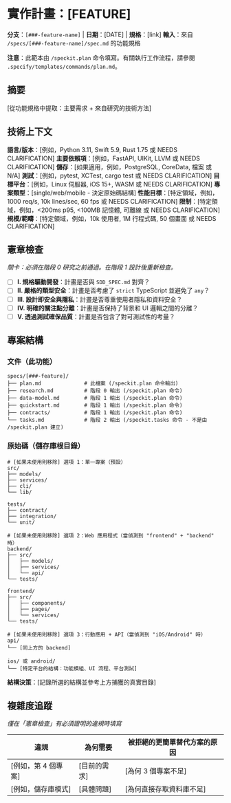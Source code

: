# 實作計畫：[FEATURE]

**分支**：`[###-feature-name]` | **日期**：[DATE] | **規格**：[link]
**輸入**：來自 `/specs/[###-feature-name]/spec.md` 的功能規格

**注意**：此範本由 `/speckit.plan` 命令填寫。有關執行工作流程，請參閱 `.specify/templates/commands/plan.md`。

## 摘要

[從功能規格中提取：主要需求 + 來自研究的技術方法]

## 技術上下文

<!--
  需要操作：請將此部分的內容替換為專案的技術細節。
  此處的結構僅作為指導迭代過程的建議。
-->

**語言/版本**：[例如，Python 3.11, Swift 5.9, Rust 1.75 或 NEEDS CLARIFICATION]
**主要依賴項**：[例如，FastAPI, UIKit, LLVM 或 NEEDS CLARIFICATION]
**儲存**：[如果適用，例如，PostgreSQL, CoreData, 檔案 或 N/A]
**測試**：[例如，pytest, XCTest, cargo test 或 NEEDS CLARIFICATION]
**目標平台**：[例如，Linux 伺服器, iOS 15+, WASM 或 NEEDS CLARIFICATION]
**專案類型**：[single/web/mobile - 決定原始碼結構]
**性能目標**：[特定領域，例如，1000 req/s, 10k lines/sec, 60 fps 或 NEEDS CLARIFICATION]
**限制**：[特定領域，例如，<200ms p95, <100MB 記憶體, 可離線 或 NEEDS CLARIFICATION]
**規模/範疇**：[特定領域，例如，10k 使用者, 1M 行程式碼, 50 個畫面 或 NEEDS CLARIFICATION]

## 憲章檢查

*關卡：必須在階段 0 研究之前通過。在階段 1 設計後重新檢查。*

- [ ] **I. 規格驅動開發**：計畫是否與 `SDD_SPEC.md` 對齊？
- [ ] **II. 嚴格的類型安全**：計畫是否考慮了 `strict` TypeScript 並避免了 `any`？
- [ ] **III. 設計即安全與隱私**：計畫是否尊重使用者隱私和資料安全？
- [ ] **IV. 明確的關注點分離**：計畫是否保持了背景和 UI 邏輯之間的分離？
- [ ] **V. 透過測試確保品質**：計畫是否包含了對可測試性的考量？

## 專案結構

### 文件（此功能）

```
specs/[###-feature]/
├── plan.md              # 此檔案 (/speckit.plan 命令輸出)
├── research.md          # 階段 0 輸出 (/speckit.plan 命令)
├── data-model.md        # 階段 1 輸出 (/speckit.plan 命令)
├── quickstart.md        # 階段 1 輸出 (/speckit.plan 命令)
├── contracts/           # 階段 1 輸出 (/speckit.plan 命令)
└── tasks.md             # 階段 2 輸出 (/speckit.tasks 命令 - 不是由 /speckit.plan 建立)
```

### 原始碼（儲存庫根目錄）
<!--
  需要操作：請將下方的預留位置樹狀結構替換為此功能的具體佈局。
  刪除未使用的選項，並用真實路徑擴展所選結構（例如，apps/admin, packages/something）。
  交付的計畫不得包含「選項」標籤。
-->

```
# [如果未使用則移除] 選項 1：單一專案（預設）
src/
├── models/
├── services/
├── cli/
└── lib/

tests/
├── contract/
├── integration/
└── unit/

# [如果未使用則移除] 選項 2：Web 應用程式（當偵測到 "frontend" + "backend" 時）
backend/
├── src/
│   ├── models/
│   ├── services/
│   └── api/
└── tests/

frontend/
├── src/
│   ├── components/
│   ├── pages/
│   └── services/
└── tests/

# [如果未使用則移除] 選項 3：行動應用 + API（當偵測到 "iOS/Android" 時）
api/
└── [同上方的 backend]

ios/ 或 android/
└── [特定平台的結構：功能模組、UI 流程、平台測試]
```

**結構決策**：[記錄所選的結構並參考上方捕獲的真實目錄]

## 複雜度追蹤

*僅在「憲章檢查」有必須證明的違規時填寫*

| 違規 | 為何需要 | 被拒絕的更簡單替代方案的原因 |
|-----------|------------|-------------------------------------|
| [例如，第 4 個專案] | [目前的需求] | [為何 3 個專案不足] |
| [例如，儲存庫模式] | [具體問題] | [為何直接存取資料庫不足] |